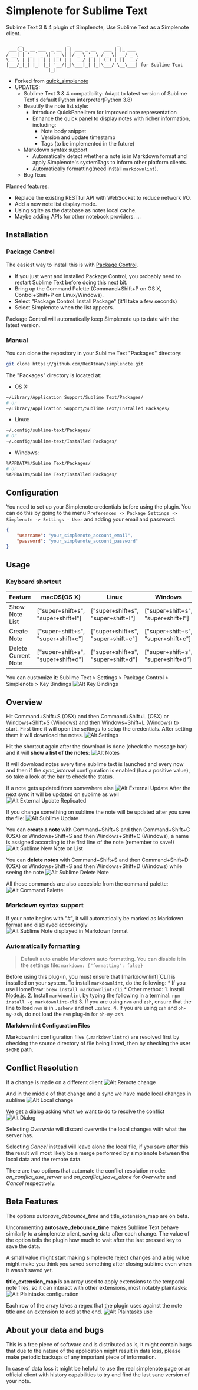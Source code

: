 # Simplenote for Sublime Text

Sublime Text 3 & 4 plugin of Simplenote, Use Sublime Text as a Simplenote client.

```shell
     _                 _                  _
 ___(_)_ __ ___  _ __ | | ___ _ __   ___ | |_ ___
/ __| | '_ ` _ \| '_ \| |/ _ \ '_ \ / _ \| __/ _ \
\__ \ | | | | | | |_) | |  __/ | | | (_) | ||  __/
|___/_|_| |_| |_| '__/|_|\___|_| |_|\___/ \__\___| for Sublime Text
                |_|
```

* Forked from [quick_simplenote](https://github.com/sickmartian/quick_simplenote)
* UPDATES:
    * Sublime Text 3 & 4 compatibility: Adapt to latest version of Sublime Text's default Python interpreter(Python 3.8)
    * Beautify the note list style:
        * Introduce QuickPanelItem for improved note representation
        * Enhance the quick panel to display notes with richer information, including:
            * Note body snippet
            * Version and update timestamp
            * Tags (to be implemented in the future)
    * Markdown syntax support
        * Automatically detect whether a note is in Markdown format and apply Simplenote's systemTags to inform other platform clients.
        * Automatically formatting(need install `markdownlint`).
    * Bug fixes

Planned features:

* Replace the existing RESTful API with WebSocket to reduce network I/O.
* Add a new note list display mode.
* Using sqlite as the database as notes local cache.
* Maybe adding APIs for other notebook providers.
...

## Installation

### Package Control

The easiest way to install this is with [Package Control](https://packagecontrol.io/installation).

* If you just went and installed Package Control, you probably need to restart Sublime Text before doing this next bit.
* Bring up the Command Palette (Command+Shift+P on OS X, Control+Shift+P on Linux/Windows).
* Select "Package Control: Install Package" (it'll take a few seconds)
* Select Simplenote when the list appears.

Package Control will automatically keep Simplenote up to date with the latest version.

### Manual

You can clone the repository in your Sublime Text "Packages" directory:

```bash
git clone https://github.com/RedAtman/simplenote.git
```

The "Packages" directory is located at:

* OS X:

```bash
~/Library/Application Support/Sublime Text/Packages/
# or
~/Library/Application Support/Sublime Text/Installed Packages/
```

* Linux:

```bash
~/.config/sublime-text/Packages/
# or
~/.config/sublime-text/Installed Packages/
```

* Windows:

```bash
%APPDATA%/Sublime Text/Packages/
# or
%APPDATA%/Sublime Text/Installed Packages/
```

## Configuration

You need to set up your Simplenote credentials before using the plugin. You can do this by going to the menu `Preferences -> Package Settings -> Simplenote -> Settings - User` and adding your email and password:

```json
{
    "username": "your_simplenote_account_email",
    "password": "your_simplenote_account_password"
}
```

## Usage

### Keyboard shortcut

| Feature             | macOS(OS X)                        | Linux                              | Windows                            |
| ------------------- | ---------------------------------- | ---------------------------------- | ---------------------------------- |
| Show Note List      | ["super+shift+s", "super+shift+l"] | ["super+shift+s", "super+shift+l"] | ["super+shift+s", "super+shift+l"] |
| Create Note         | ["super+shift+s", "super+shift+c"] | ["super+shift+s", "super+shift+c"] | ["super+shift+s", "super+shift+c"] |
| Delete Current Note | ["super+shift+s", "super+shift+d"] | ["super+shift+s", "super+shift+d"] | ["super+shift+s", "super+shift+d"] |

You can customize it: Sublime Text > Settings > Package Control > Simplenote > Key Bindings
![Alt Key Bindings](assets/images/keybindings.png "Keybindings files")

## Overview

Hit Command+Shift+S (OSX) and then Command+Shift+L (OSX) or Windows+Shift+S (Windows) and then Windows+Shift+L (Windows) to start. First time it will open the settings to setup the credentials.
After setting them it will download the notes.
![Alt Settings](assets/images/settings.png "Settings files")

Hit the shortcut again after the download is done (check the message bar) and it will **show a list of the notes**:
![Alt Notes](assets/images/note_list.png "Note List")

It will download notes every time sublime text is launched and every now and then if the *sync_interval* configuration is enabled (has a positive value), so take a look at the bar to check the status.

If a note gets updated from somewhere else
![Alt External Update](http://i.imgur.com/p9pAY6z.png "External Update")
After the next sync it will be updated on sublime as well
![Alt External Update Replicated](http://i.imgur.com/kiwCcwT.png "External Update Replicated")

If you change something on sublime the note will be updated after you save the file:
![Alt Sublime Update](http://i.imgur.com/FZVEoef.png "Sublime Update")

You can **create a note** with Command+Shift+S and then Command+Shift+C (OSX) or Windows+Shift+S and then Windows+Shift+C (Windows), a name is assigned according to the first line of the note (remember to save!)
![Alt Sublime New Note on List](http://i.imgur.com/vH5POCU.png "Sublime New Note on List")

You can **delete notes** with Command+Shift+S and then Command+Shift+D (OSX) or Windows+Shift+S and then Windows+Shift+D (Windows) while seeing the note
![Alt Sublime Delete Note](http://i.imgur.com/3htEmBm.png "Sublime Delete Note")

All those commands are also accesible from the command palette:
![Alt Command Palette](assets/images/command_palette.png "Command Palette")

### Markdown syntax support

If your note begins with "#", it will automatically be marked as Markdown format and displayed accordingly
![Alt Sublime Note displayed in Markdown format](assets/images/note_markdown.png "Sublime New Note on List")

### Automatically formatting

> Default auto enable Markdown auto formatting. You can disable it in the settings file: `markdown: {"formatting": false}`

Before using this plug-in, you must ensure that [markdownlint][CLI] is installed on your system. To install `markdownlint`, do the following:
    * If you use HomeBrew: `brew install markdownlint-cli`
    * Other method:
        1. Install [Node.js](http://nodejs.org).
        2. Install `markdownlint` by typing the following in a terminal: `npm install -g markdownlint-cli`
        3. If you are using `nvm` and `zsh`, ensure that the line to load `nvm` is in
           `.zshenv` and not `.zshrc`.
        4. If you are using `zsh` and `oh-my-zsh`, do not load the `nvm` plug-in for
           `oh-my-zsh`.

**Markdownlint Configuration Files**

Markdownlint configuration files (`.markdownlintrc`) are resolved first by
checking the source directory of file being linted, then by checking the user
`$HOME` path.

## Conflict Resolution

If a change is made on a different client
![Alt Remote change](http://i.imgur.com/WjRAccA.png "Remote change")

And in the middle of that change and a sync we have made local changes in sublime
![Alt Local change](http://i.imgur.com/8YRoAmt.png "Local change")

We get a dialog asking what we want to do to resolve the conflict
![Alt Dialog](http://i.imgur.com/FUI0cFw.png "Dialog")

Selecting *Overwrite* will discard overwrite the local changes with what the server has.

Selecting *Cancel* instead will leave alone the local file, if you save after this the result will most likely be a merge performed by simplenote between the local data and the remote data.

There are two options that automate the conflict resolution mode: *on_conflict_use_server* and *on_conflict_leave_alone* for *Overwrite* and *Cancel* respectively.

## Beta Features

The options *autosave_debounce_time* and title_extension_map are on beta.

Uncommenting **autosave_debounce_time** makes Sublime Text behave similarly to a simplenote client, saving data after each change. The value of the option tells the plugin how much to wait after the last pressed key to save the data.

A small value might start making simplenote reject changes and a big value might make you think you saved something after closing sublime even when it wasn't saved yet.

**title_extension_map** is an array used to apply extensions to the temporal note files, so it can interact with other extensions, most notably plaintasks:
![Alt Plaintasks configuration](http://i.imgur.com/EbVj4Ul.png "Plaintasks configuration")

Each row of the array takes a regex that the plugin uses against the note title and an extension to add at the end.
![Alt Plaintasks use](http://i.imgur.com/VgGOlLf.png "Plaintasks use")

## About your data and bugs

This is a free piece of software and is distributed as is, it might contain bugs that due to the nature of the application might result in data loss, please make periodic backups of any important piece of information.

In case of data loss it might be helpful to use the real simplenote page or an official client with history capabilities to try and find the last sane version of your note.
